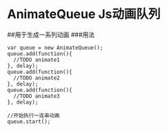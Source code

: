 # AnimateQueue Js动画队列
##用于生成一系列动画
###用法
```
var queue = new AnimateQueue();
queue.add(function(){
  //TODO animate1
}, delay);
queue.add(function(){
  //TODO animate2
}, delay);
queue.add(function(){
  //TODO animate3
}, delay);

//开始执行一连串动画
queue.start();
```
